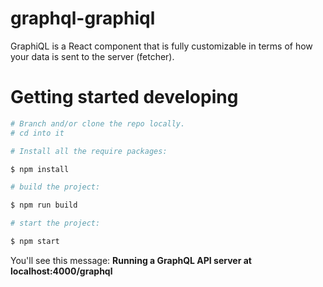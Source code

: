 # graphql-graphiql
GraphiQL is a React component that is fully customizable in terms of how your data is sent to the server (fetcher).

# Getting started developing
```bash
# Branch and/or clone the repo locally.
# cd into it

# Install all the require packages: 

$ npm install

# build the project: 

$ npm run build

# start the project: 

$ npm start
```
You'll see this message: 
<b>Running a GraphQL API server at localhost:4000/graphql<b>

